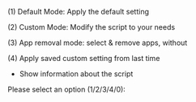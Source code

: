 (1) Default Mode: Apply the default setting

(2) Custom Mode: Modify the script to your needs

(3) App removal mode: select & remove apps, without

(4) Apply saved custom setting from last time
  
- Show information about the script

Please select an option (1/2/3/4/0):
<!---
jtik-byte/jtik-byte is a ✨ special ✨ repository because its `README.md` (this file) appears on your GitHub profile.
You can click the Preview link to take a look at your changes.
--->
